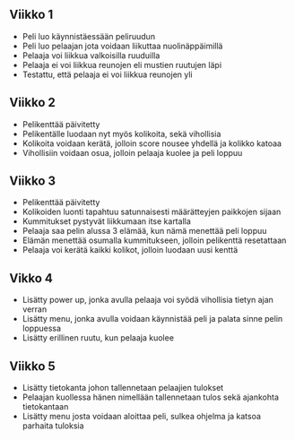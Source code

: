 ## Viikko 1
- Peli luo käynnistäessään peliruudun
- Peli luo pelaajan jota voidaan liikuttaa nuolinäppäimillä
- Pelaaja voi liikkua valkoisilla ruuduilla
- Pelaaja ei voi liikkua reunojen eli mustien ruutujen läpi
- Testattu, että pelaaja ei voi liikkua reunojen yli

## Viikko 2
- Pelikenttää päivitetty
- Pelikentälle luodaan nyt myös kolikoita, sekä vihollisia
- Kolikoita voidaan kerätä, jolloin score nousee yhdellä ja kolikko katoaa
- Vihollisiin voidaan osua, jolloin pelaaja kuolee ja peli loppuu

## Viikko 3
- Pelikenttää päivitetty
- Kolikoiden luonti tapahtuu satunnaisesti määrätteyjen paikkojen sijaan
- Kummitukset pystyvät liikkumaan itse kartalla
- Pelaaja saa pelin alussa 3 elämää, kun nämä menettää peli loppuu
- Elämän menettää osumalla kummitukseen, jolloin pelikenttä resetattaan
- Pelaaja voi kerätä kaikki kolikot, jolloin luodaan uusi kenttä

## Vikko 4
- Lisätty power up, jonka avulla pelaaja voi syödä vihollisia tietyn ajan verran
- Lisätty menu, jonka avulla voidaan käynnistää peli ja palata sinne pelin loppuessa
- Lisätty erillinen ruutu, kun pelaaja kuolee

## Viikko 5

- Lisätty tietokanta johon tallennetaan pelaajien tulokset
- Pelaajan kuollessa hänen nimellään tallennetaan tulos sekä ajankohta tietokantaan
- Lisätty menu josta voidaan aloittaa peli, sulkea ohjelma ja katsoa parhaita tuloksia
